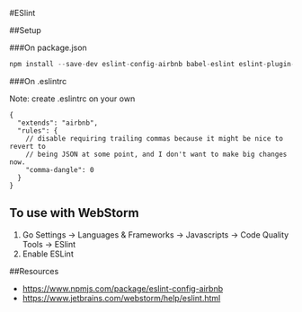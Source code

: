 #ESlint

##Setup

###On package.json

```javascript
npm install --save-dev eslint-config-airbnb babel-eslint eslint-plugin-react eslint
```

###On .eslintrc 

Note: create .eslintrc on your own
```
{
  "extends": "airbnb",
  "rules": {
    // disable requiring trailing commas because it might be nice to revert to
    // being JSON at some point, and I don't want to make big changes now.
    "comma-dangle": 0
  }
}
```


## To use with WebStorm

1. Go Settings -> Languages & Frameworks -> Javascripts -> Code Quality Tools -> ESlint
2. Enable ESLint


##Resources

- https://www.npmjs.com/package/eslint-config-airbnb
- https://www.jetbrains.com/webstorm/help/eslint.html


